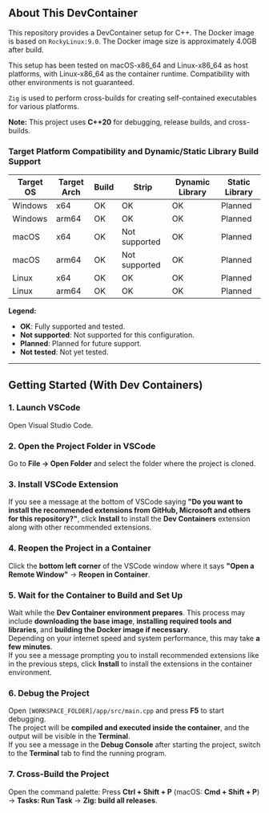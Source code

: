 ## About This DevContainer

This repository provides a DevContainer setup for C++.
The Docker image is based on `RockyLinux:9.0`.
The Docker image size is approximately 4.0GB after build.

This setup has been tested on macOS-x86_64 and Linux-x86_64 as host platforms, with Linux-x86_64 as the container runtime. Compatibility with other environments is not guaranteed.

`Zig` is used to perform cross-builds for creating self-contained executables for various platforms.

**Note:** This project uses **C++20** for debugging, release builds, and cross-builds.

### Target Platform Compatibility and Dynamic/Static Library Build Support

| Target OS | Target Arch | Build | Strip        | Dynamic Library | Static Library |
|-----------|-------------|--------|--------------|------------------|----------------|
| Windows   | x64         | OK     | OK           | OK               | Planned        |
| Windows   | arm64       | OK     | OK           | OK               | Planned        |
| macOS     | x64         | OK     | Not supported| OK               | Planned        |
| macOS     | arm64       | OK     | Not supported| OK               | Planned        |
| Linux     | x64         | OK     | OK           | OK               | Planned        |
| Linux     | arm64       | OK     | OK           | OK               | Planned        |

**Legend:**
- **OK**: Fully supported and tested.
- **Not supported**: Not supported for this configuration.
- **Planned**: Planned for future support.
- **Not tested**: Not yet tested.

---

## Getting Started (With Dev Containers)

### 1. Launch VSCode  
Open Visual Studio Code.

### 2. Open the Project Folder in VSCode  
Go to **File → Open Folder** and select the folder where the project is cloned.

### 3. Install VSCode Extension  
If you see a message at the bottom of VSCode saying **"Do you want to install the recommended extensions from GitHub, Microsoft and others for this repository?"**, click **Install** to install the **Dev Containers** extension along with other recommended extensions.

### 4. Reopen the Project in a Container  
Click the **bottom left corner** of the VSCode window where it says **"Open a Remote Window"** → **Reopen in Container**.  

### 5. Wait for the Container to Build and Set Up  
Wait while the **Dev Container environment prepares**. This process may include **downloading the base image**, **installing required tools and libraries**, and **building the Docker image if necessary**.  
Depending on your internet speed and system performance, this may take **a few minutes**.  
If you see a message prompting you to install recommended extensions like in the previous steps, click **Install** to install the extensions in the container environment.

### 6. Debug the Project  
Open `[WORKSPACE_FOLDER]/app/src/main.cpp` and press **F5** to start debugging.  
The project will be **compiled and executed inside the container**, and the output will be visible in the **Terminal**.  
If you see a message in the **Debug Console** after starting the project, switch to the **Terminal** tab to find the running program.

### 7. Cross-Build the Project  
Open the command palette: Press **Ctrl + Shift + P** (macOS: **Cmd + Shift + P**) → **Tasks: Run Task** → **Zig: build all releases**.
